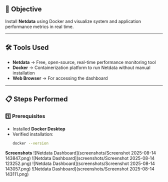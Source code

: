 ## 📌 Objective
Install **Netdata** using Docker and visualize system and application performance metrics in real time.

---

## 🛠 Tools Used
- **Netdata** → Free, open-source, real-time performance monitoring tool
- **Docker** → Containerization platform to run Netdata without manual installation
- **Web Browser** → For accessing the dashboard

---

## 📋 Steps Performed

### 1️⃣ Prerequisites
- Installed **Docker Desktop**
- Verified installation:
  ```bash
  docker --version

**Screenshots**
![Netdata Dashboard](screenshots/Screenshot 2025-08-14 143847.png)
![Netdata Dashboard](screenshots/Screenshot 2025-08-14 123252.png)
![Netdata Dashboard](screenshots/Screenshot 2025-08-14 143057.png)
![Netdata Dashboard](screenshots/Screenshot 2025-08-14 143111.png)

